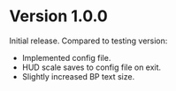 # Version 1.0.0

Initial release. Compared to testing version:
  - Implemented config file.
  - HUD scale saves to config file on exit.
  - Slightly increased BP text size.